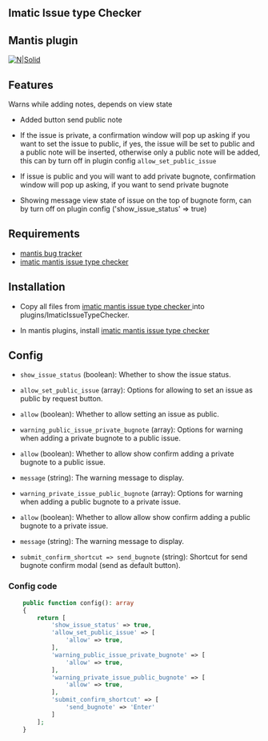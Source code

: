 ## Imatic Issue type Checker

## Mantis plugin

[![N|Solid](https://www.imatic.cz/img/logo.png)](https://www.imatic.cz/)

## Features

Warns while adding notes, depends on view state

- Added button send public note

- If the issue is private, a confirmation window will pop up asking if you want to set the issue to public, if yes, the issue will be set to public and a public note will be inserted, otherwise only a public note  will be added, this can by turn off in plugin config `allow_set_public_issue`

- If issue is public and you will want to add private bugnote, confirmation window will pop up asking, if you want to send private bugnote

- Showing message view state of issue on the top of bugnote form, can by turn off on plugin config ('show_issue_status' => true)



## Requirements

- [mantis bug tracker](https://www.mantisbt.org/)
- [imatic mantis issue type checker ](https://github.com/Imatic-IT/imatic-mantis-issue-type-checker)

## Installation

- Copy all files from [imatic mantis issue type checker ](https://github.com/Imatic-IT/imatic-mantis-issue-type-checker) into plugins/ImaticIssueTypeChecker.

- In mantis plugins, install [imatic mantis issue type checker ](https://github.com/Imatic-IT/imatic-mantis-issue-type-checker)


## Config

- `show_issue_status` (boolean): Whether to show the issue status.

- `allow_set_public_issue` (array): Options for allowing to set an issue as public by request button.

- `allow` (boolean): Whether to allow setting an issue as public.

- `warning_public_issue_private_bugnote` (array): Options for warning when adding a private bugnote to a public issue.

- `allow` (boolean): Whether to allow show confirm adding a private bugnote to a public issue.

- `message` (string): The warning message to display.

- `warning_private_issue_public_bugnote` (array): Options for warning when adding a public bugnote to a private issue.

- `allow` (boolean): Whether to allow allow show confirm adding a public bugnote to a private issue.

- `message` (string): The warning message to display.

- `submit_confirm_shortcut => send_bugnote` (string): Shortcut for send bugnote confirm modal (send as default button).

### Config code

```php
    public function config(): array
    {
        return [
            'show_issue_status' => true,
            'allow_set_public_issue' => [
                'allow' => true,
            ],
            'warning_public_issue_private_bugnote' => [
                'allow' => true,
            ],
            'warning_private_issue_public_bugnote' => [
                'allow' => true,
            ],
            'submit_confirm_shortcut' => [
                'send_bugnote' => 'Enter'
            ]
        ];
    }